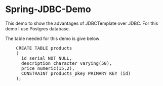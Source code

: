 <h1> Spring-JDBC-Demo </h1>
<p>This demo to show the advantages of JDBCTemplate over JDBC. For this demo I use Postgres database.</p>
<p>The table needed for this demo is give below </p>

<pre>
	CREATE TABLE products
	(
	  id serial NOT NULL,
	  description character varying(50),
	  price numeric(15,2),
	  CONSTRAINT products_pkey PRIMARY KEY (id)
	);
</pre> 
